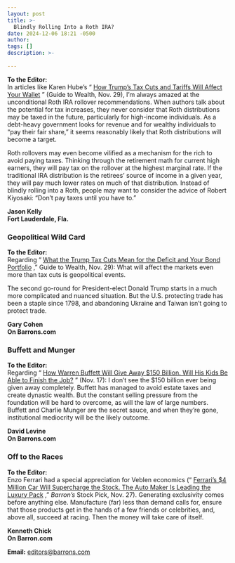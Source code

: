 ```yaml
---
layout: post
title: >-
  Blindly Rolling Into a Roth IRA?
date: 2024-12-06 18:21 -0500
author: 
tags: []
description: >-
  
---
```

**To the Editor:**   
 In articles like Karen Hube’s “ [How Trump’s Tax Cuts and Tariffs Will Affect Your Wallet](https://www.barrons.com/articles/trump-tax-cuts-tariffs-wallet-ca405b63?mod=article_inline) ” (Guide to Wealth, Nov. 29), I’m always amazed at the unconditional Roth IRA rollover recommendations. When authors talk about the potential for tax increases, they never consider that Roth distributions may be taxed in the future, particularly for high-income individuals. As a debt-heavy government looks for revenue and for wealthy individuals to “pay their fair share,” it seems reasonably likely that Roth distributions will become a target.

Roth rollovers may even become vilified as a mechanism for the rich to avoid paying taxes. Thinking through the retirement math for current high earners, they will pay tax on the rollover at the highest marginal rate. If the traditional IRA distribution is the retirees’ source of income in a given year, they will pay much lower rates on much of that distribution. Instead of blindly rolling into a Roth, people may want to consider the advice of Robert Kiyosaki: “Don’t pay taxes until you have to.”

**Jason Kelly**   
 **Fort Lauderdale, Fla.**

### Geopolitical Wild Card

**To the Editor:**   
 Regarding “ [What the Trump Tax Cuts Mean for the Deficit and Your Bond Portfolio](https://www.barrons.com/articles/trump-tax-cuts-deficit-bonds-676c1987?mod=article_inline) ,” Guide to Wealth, Nov. 29): What will affect the markets even more than tax cuts is geopolitical events.

The second go-round for President-elect Donald Trump starts in a much more complicated and nuanced situation. But the U.S. protecting trade has been a staple since 1798, and abandoning Ukraine and Taiwan isn’t going to protect trade.

**Gary Cohen**   
 **On Barrons.com**   


### Buffett and Munger

**To the Editor:**   
 Regarding “ [How Warren Buffett Will Give Away \$150 Billion. Will His Kids Be Able to Finish the Job?](https://www.barrons.com/articles/warren-buffett-philanthropy-heirs-berkshire-hathaway-c85fe26b?mod=article_inline) ” (Nov. 17): I don’t see the \$150 billion ever being given away completely. Buffett has managed to avoid estate taxes and create dynastic wealth. But the constant selling pressure from the foundation will be hard to overcome, as will the law of large numbers. Buffett and Charlie Munger are the secret sauce, and when they’re gone, institutional mediocrity will be the likely outcome.

**David Levine**   
 **On Barrons.com**

### Off to the Races

**To the Editor:**   
 Enzo Ferrari had a special appreciation for Veblen economics (“ [Ferrari’s \$4 Million Car Will Supercharge the Stock. The Auto Maker Is Leading the Luxury Pack](https://www.barrons.com/articles/ferrari-f80-luxury-auto-maker-leader-stock-could-rally-e902757b?mod=article_inline) ,” *Barron’s* Stock Pick, Nov. 27). Generating exclusivity comes before anything else. Manufacture (far) less than demand calls for, ensure that those products get in the hands of a few friends or celebrities, and, above all, succeed at racing. Then the money will take care of itself.

**Kenneth Chick**   
 **On Barron.com**

**Email:** [editors@barrons.com](mailto:editors@barrons.com)

